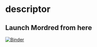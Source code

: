 # descriptor



## Launch Mordred from here

[![Binder](https://mybinder.org/badge_logo.svg)](https://mybinder.org/v2/gl/quantaosun%2Fdescriptor/HEAD?labpath=mordred.ipynb)


